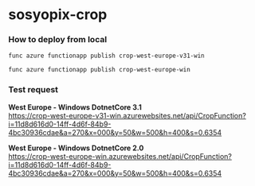 # sosyopix-crop

### How to deploy from local
`func azure functionapp publish crop-west-europe-v31-win`

`func azure functionapp publish crop-west-europe-win`

### Test request
**West Europe - Windows DotnetCore 3.1**  
https://crop-west-europe-v31-win.azurewebsites.net/api/CropFunction?i=11d8d616d0-14ff-4d6f-84b9-4bc30936cdae&a=270&x=000&y=50&w=500&h=400&s=0.6354

**West Europe - Windows DotnetCore 2.0**  
https://crop-west-europe-win.azurewebsites.net/api/CropFunction?i=11d8d616d0-14ff-4d6f-84b9-4bc30936cdae&a=270&x=000&y=50&w=500&h=400&s=0.6354
